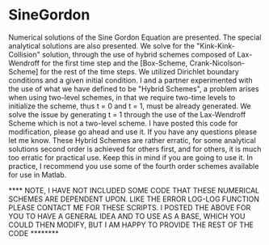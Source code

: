 # SineGordon
Numerical solutions of the Sine Gordon Equation are presented. The special analytical solutions are also presented. We solve for the "Kink-Kink-Collision" solution, through the use of hybrid schemes composed of Lax-Wendroff for the first time step and the [Box-Scheme, Crank-Nicolson-Scheme] for the rest of the time steps. We utilized Dirichlet boundary conditions and a given initial condition. I and a partner experimented with the use of what we have defined to be "Hybrid Schemes", a problem arises when using two-level schemes, in that we require two-time levels to initialize the scheme, thus t = 0 and t = 1, must be already generated. We solve the issue by generating t = 1 through the use of the Lax-Wendroff Scheme which is not a two-level scheme. I have posted this code for modification, please go ahead and use it. If you have any questions please let me know. These Hybrid Schemes are rather erratic, for some analytical solutions second order is achieved for others first, and for others, it is much too erratic for practical use. Keep this in mind if you are going to use it. In practice, I recommend you use some of the fourth order schemes available for use in Matlab.

**** NOTE, I HAVE NOT INCLUDED SOME CODE THAT THESE NUMERICAL SCHEMES ARE DEPENDENT UPON. LIKE THE ERROR LOG-LOG FUNCTION PLEASE CONTACT ME FOR THESE SCRIPTS. I POSTED THE ABOVE FOR YOU TO HAVE A GENERAL IDEA AND TO USE AS A BASE, WHICH YOU COULD THEN MODIFY, BUT I AM HAPPY TO PROVIDE THE REST OF THE CODE ********

